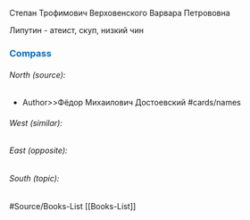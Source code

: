 
Степан Трофимович Верховенского
Варвара Петрововна

Липутин - атеист, скуп, низкий чин



### <span style="color:#0070c0">Compass</span>
###### North (source):
- Author>>Фёдор Михаилович Достоевский          #cards/names 


###### West (similar):


###### East (opposite):


###### South (topic):


#Source/Books-List [[Books-List]]